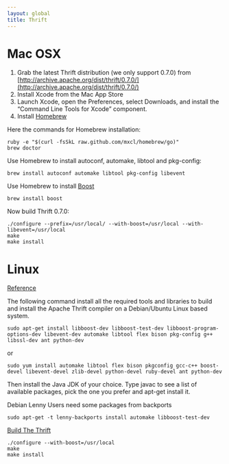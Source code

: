```yaml
---
layout: global
title: Thrift
---
```


# Mac OSX

1.  Grab the latest Thrift distribution (we only support 0.7.0) from
    [http://archive.apache.org/dist/thrift/0.7.0/](http://archive.apache.org/dist/thrift/0.7.0/)
2.  Install Xcode from the Mac App Store
3.  Launch Xcode, open the Preferences, select Downloads, and install
    the “Command Line Tools for Xcode” component.
4.  Install [Homebrew](http://mxcl.github.io/homebrew/)

Here the commands for Homebrew installation:

    ruby -e "$(curl -fsSkL raw.github.com/mxcl/homebrew/go)"
    brew doctor

Use Homebrew to install autoconf, automake, libtool and pkg-config:

    brew install autoconf automake libtool pkg-config libevent

Use Homebrew to install [Boost](http://www.boost.org/)

    brew install boost

Now build Thrift 0.7.0:

    ./configure --prefix=/usr/local/ --with-boost=/usr/local --with-libevent=/usr/local
    make
    make install

# Linux

[Reference](http://thrift.apache.org/docs/install/)

The following command install all the required tools and libraries to
build and install the Apache Thrift compiler on a Debian/Ubuntu Linux
based system.

    sudo apt-get install libboost-dev libboost-test-dev libboost-program-options-dev libevent-dev automake libtool flex bison pkg-config g++ libssl-dev ant python-dev

or

    sudo yum install automake libtool flex bison pkgconfig gcc-c++ boost-devel libevent-devel zlib-devel python-devel ruby-devel ant python-dev

Then install the Java JDK of your choice. Type javac to see a list of
available packages, pick the one you prefer and apt-get install it.

Debian Lenny Users need some packages from backports

    sudo apt-get -t lenny-backports install automake libboost-test-dev

[Build The Thrift](http://thrift.apache.org/docs/BuildingFromSource/)

    ./configure --with-boost=/usr/local
    make
    make install

